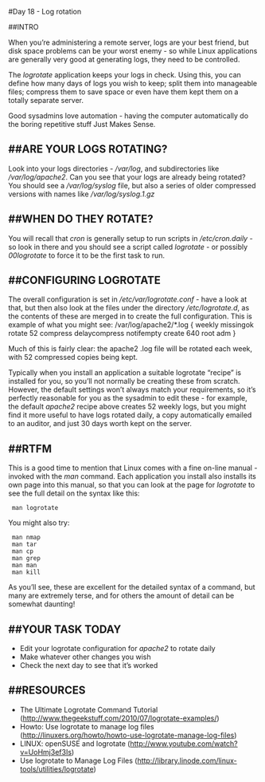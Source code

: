#Day 18 - Log rotation

##INTRO

When you’re administering a remote server, logs are your best friend, but disk space problems can be your worst enemy - so while Linux applications are generally very good at generating logs, they need to be controlled.

The _logrotate_ application keeps your logs in check. Using this, you can define how many days of logs you wish to keep; split them into manageable files; compress them to save space or even have them kept them on a totally separate server.

Good sysadmins love automation - having the computer automatically do the boring repetitive stuff Just Makes Sense.


##ARE YOUR LOGS ROTATING?
------------------------------------------------------------
Look into your logs directories - _/var/log_, and subdirectories like _/var/log/apache2_. Can you see that your logs are already being rotated? You should see a _/var/log/syslog_ file, but also a series of older compressed versions with names like _/var/log/syslog.1.gz_


##WHEN DO THEY ROTATE?
------------------------------------------------------------
You will recall that _cron_ is generally setup to run scripts in _/etc/cron.daily_ - so look in there and you should see a script called _logrotate_ - or possibly _00logrotate_ to force it to be the first task to run.


##CONFIGURING LOGROTATE
------------------------------------------------------------

The overall configuration is set in _/etc/var/logrotate.conf_ - have a look at that, but then also look at the files under the directory _/etc/logrotate.d_, as the contents of these are merged in to create the full configuration.
This is example of what you might see:
     /var/log/apache2/*.log {
     weekly
     missingok
     rotate 52
     compress
     delaycompress
     notifempty
     create 640 root adm
     }

Much of this is fairly clear: the apache2 .log file will be rotated each week, with 52 compressed copies being kept.

Typically when you install an application a suitable logrotate “recipe” is installed for you, so you’ll not normally be creating these from scratch. However, the default settings won’t always match your requirements, so it’s perfectly reasonable for you as the sysadmin to edit these - for example, the default _apache2_ recipe above creates 52 weekly logs, but you might find it more useful to have logs rotated daily, a copy automatically emailed to an auditor, and just 30 days worth kept on the server.

##RTFM
------------------------------------------------------------
This is a good time to mention that Linux comes with a fine on-line manual - invoked with the _man_ command. Each application you install also installs its own page into this manual, so that you can look at the page for _logrotate_ to see the full detail on the syntax like this:

     man logrotate

You might also try:

     man nmap
     man tar
     man cp
     man grep
     man man
     man kill

As you’ll see, these are excellent for the detailed syntax of a command, but many are extremely terse, and for others the amount of detail can be somewhat daunting!

##YOUR TASK TODAY
------------------------------------------------------------
* Edit your logrotate configuration for _apache2_ to rotate daily
* Make whatever other changes you wish
* Check the next day to see that it’s worked


##RESOURCES
------------------------------------------------------------
* The Ultimate Logrotate Command Tutorial (http://www.thegeekstuff.com/2010/07/logrotate-examples/)
* Howto: Use logrotate to manage log files (http://linuxers.org/howto/howto-use-logrotate-manage-log-files)
* LINUX: openSUSE and logrotate (http://www.youtube.com/watch?v=UoHmj3ef3Is)
* Use logrotate to Manage Log Files (http://library.linode.com/linux-tools/utilities/logrotate)

